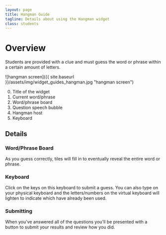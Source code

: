 ```yaml
---
layout: page
title: Hangman Guide
tagline: Details about using the Hangman widget
class: students
---
```



# Overview #

Students are provided with a clue and must guess the word or phrase within a certain amount of letters.

![hangman screen]({{ site.baseurl }}/assets/img/widget_guides_hangman.jpg "hangman screen")

0. Title of the widget
0. Current word/phrase
0. Word/phrase board
0. Question speech bubble
0. Hangman host
0. Keyboard

## Details ##

### Word/Phrase Board ###

As you guess correctly, tiles will fill in to eventually reveal the entire word or phrase.

### Keyboard ###

Click on the keys on this keyboard to submit a guess. You can also type on your physical keyboard and the letters/numbers on the virtual keyboard will lighten to indicate which have already been used.

### Submitting ###

When you've answered all of the questions you'll be presented with a button to submit your results and review how you did.
